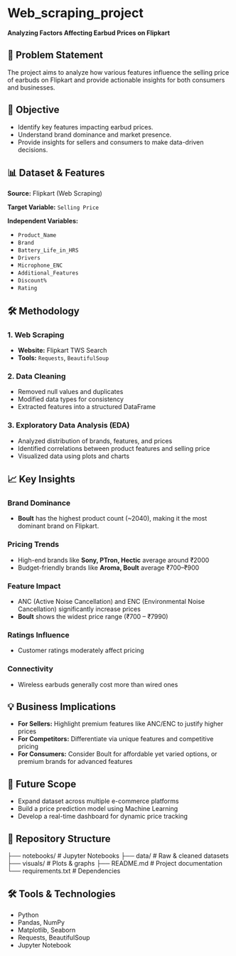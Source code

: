 # Web_scraping_project
**Analyzing Factors Affecting Earbud Prices on Flipkart**

## 📌 Problem Statement
The project aims to analyze how various features influence the selling price of earbuds on Flipkart and provide actionable insights for both consumers and businesses.

## 🎯 Objective
- Identify key features impacting earbud prices.  
- Understand brand dominance and market presence.  
- Provide insights for sellers and consumers to make data-driven decisions.

## 📊 Dataset & Features
**Source:** Flipkart (Web Scraping)  

**Target Variable:** `Selling Price`  

**Independent Variables:**
- `Product_Name`  
- `Brand`  
- `Battery_Life_in_HRS`  
- `Drivers`  
- `Microphone_ENC`  
- `Additional_Features`  
- `Discount%`  
- `Rating`  

## 🛠️ Methodology

### 1. Web Scraping
- **Website:** Flipkart TWS Search  
- **Tools:** `Requests`, `BeautifulSoup`  

### 2. Data Cleaning
- Removed null values and duplicates  
- Modified data types for consistency  
- Extracted features into a structured DataFrame  

### 3. Exploratory Data Analysis (EDA)
- Analyzed distribution of brands, features, and prices  
- Identified correlations between product features and selling price  
- Visualized data using plots and charts  

## 📈 Key Insights

### Brand Dominance
- **Boult** has the highest product count (~2040), making it the most dominant brand on Flipkart.

### Pricing Trends
- High-end brands like **Sony, PTron, Hectic** average around ₹2000  
- Budget-friendly brands like **Aroma, Boult** average ₹700–₹900  

### Feature Impact
- ANC (Active Noise Cancellation) and ENC (Environmental Noise Cancellation) significantly increase prices  
- **Boult** shows the widest price range (₹700 – ₹7990)  

### Ratings Influence
- Customer ratings moderately affect pricing  

### Connectivity
- Wireless earbuds generally cost more than wired ones  

## 💡 Business Implications
- **For Sellers:** Highlight premium features like ANC/ENC to justify higher prices  
- **For Competitors:** Differentiate via unique features and competitive pricing  
- **For Consumers:** Consider Boult for affordable yet varied options, or premium brands for advanced features  

## 🔮 Future Scope
- Expand dataset across multiple e-commerce platforms  
- Build a price prediction model using Machine Learning  
- Develop a real-time dashboard for dynamic price tracking  

## 📂 Repository Structure
├── notebooks/ # Jupyter Notebooks
├── data/ # Raw & cleaned datasets
├── visuals/ # Plots & graphs
├── README.md # Project documentation
└── requirements.txt # Dependencies


## 🛠️ Tools & Technologies
- Python  
- Pandas, NumPy  
- Matplotlib, Seaborn  
- Requests, BeautifulSoup  
- Jupyter Notebook  


